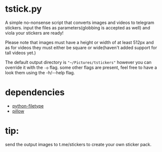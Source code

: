 # tstick.py
A simple no-nonsense script that converts images and videos to telegram stickers.
input the files as parameters(globbing is accepted as well) and viola your stickers are ready!

Please note that images must have a height or width of at least 512px and as for videos they must either be square or wide(haven't added support for tall videos yet.)

The default output directory is ```"~/Pictures/tstickers"```
however you can override it with the ```-o``` flag.
some other flags are present, feel free to have a look them using the -h/--help flag.

# dependencies
- [python-filetype](https://github.com/h2non/filetype.py)
- [pillow](https://pypi.org/project/pillow/)

# tip:
send the output images to t.me/stickers to create your own sticker pack.
